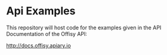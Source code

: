 # Api Examples

This repository will host code for the examples given in the API Documentation of the Offisy API:

http://docs.offisy.apiary.io
